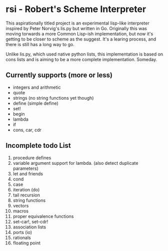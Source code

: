 # rsi - Robert's Scheme Interpreter

This aspirationally titled project is an experimental lisp-like
interpreter inspired by Peter Norvig's lis.py but written in
Go. Originally this was moving torwards a more Common Lisp-ish
implementation, but now it's getting to be closer to scheme as the
suggest. It's a learing process, and there is still has a long way to go.

Unlike lis.py, which used native python lists, this implementation is
based on cons lists and is aiming to be a more complete
implementation. Someday.

## Currently supports (more or less)

* integers and arithmetic
* quote
* strings (no string functions yet though)
* define (simple define)
* set!
* begin
* lambda
* if 
* cons, car, cdr

## Incomplete todo List

1. procedure defines
2. variable argument support for lambda. (also detect duplicate parameters)
3. let and friends
4. cond
5. case
6. iteration (do)
7. tail recursion
8. string functions
9. vectors
10. macros
12. proper equivalence functions
13. set-car!, set-cdr!
14. association lists
15. ports (io)
16. rationals
17. floating point

